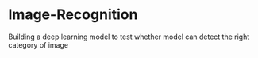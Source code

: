 # Image-Recognition
Building a deep learning model to test whether model can detect the right category of image
